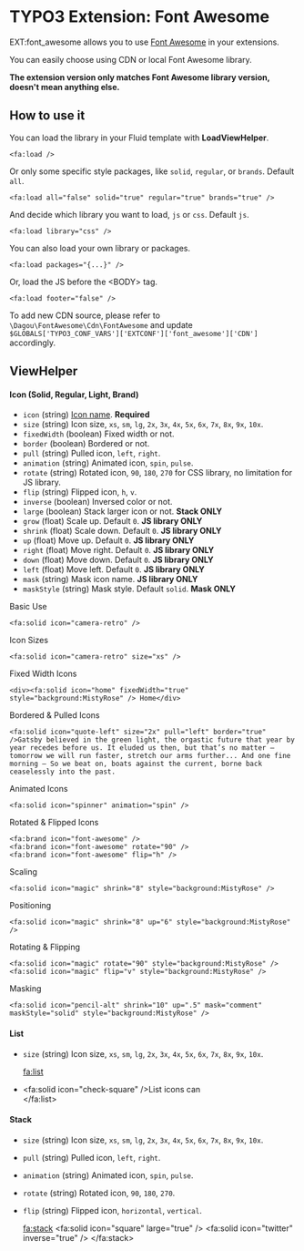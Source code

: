 # TYPO3 Extension: Font Awesome

EXT:font_awesome allows you to use [Font Awesome](https://fontawesome.com/) in your extensions.

You can easily choose using CDN or local Font Awesome library.

**The extension version only matches Font Awesome library version, doesn't mean anything else.**

## How to use it
You can load the library in your Fluid template with **LoadViewHelper**.

	<fa:load />

Or only some specific style packages, like `solid`, `regular`, or `brands`. Default `all`.

    <fa:load all="false" solid="true" regular="true" brands="true" />

And decide which library you want to load, `js` or `css`. Default `js`.

    <fa:load library="css" /> 

You can also load your own library or packages.

    <fa:load packages="{...}" />
    
Or, load the JS before the &lt;BODY&gt; tag.

    <fa:load footer="false" />

To add new CDN source, please refer to `\Dagou\FontAwesome\Cdn\FontAwesome` and update `$GLOBALS['TYPO3_CONF_VARS']['EXTCONF']['font_awesome']['CDN']` accordingly.  

## ViewHelper
#### Icon (Solid, Regular, Light, Brand)
- `icon` (string) [Icon name](https://fontawesome.com/icons). **Required**
- `size` (string) Icon size, `xs`, `sm`, `lg`, `2x`, `3x`, `4x`, `5x`, `6x`, `7x`, `8x`, `9x`, `10x`.
- `fixedWidth` (boolean) Fixed width or not.
- `border` (boolean) Bordered or not.
- `pull` (string) Pulled icon, `left`, `right`.
- `animation` (string) Animated icon, `spin`, `pulse`.
- `rotate` (string) Rotated icon, `90`, `180`, `270` for CSS library, no limitation for JS library.
- `flip` (string) Flipped icon, `h`, `v`.
- `inverse` (boolean) Inversed color or not.
- `large` (boolean) Stack larger icon or not. **Stack ONLY**
- `grow` (float) Scale up. Default `0`. **JS library ONLY**
- `shrink` (float) Scale down. Default `0`. **JS library ONLY**
- `up` (float) Move up. Default `0`. **JS library ONLY**
- `right` (float) Move right. Default `0`. **JS library ONLY**
- `down` (float) Move down. Default `0`. **JS library ONLY**
- `left` (float) Move left. Default `0`. **JS library ONLY**
- `mask` (string) Mask icon name. **JS library ONLY**
- `maskStyle` (string) Mask style. Default `solid`. **Mask ONLY**

Basic Use

    <fa:solid icon="camera-retro" />

Icon Sizes

    <fa:solid icon="camera-retro" size="xs" />

Fixed Width Icons

    <div><fa:solid icon="home" fixedWidth="true" style="background:MistyRose" /> Home</div>
    
Bordered & Pulled Icons

    <fa:solid icon="quote-left" size="2x" pull="left" border="true" />Gatsby believed in the green light, the orgastic future that year by year recedes before us. It eluded us then, but that’s no matter — tomorrow we will run faster, stretch our arms further... And one fine morning — So we beat on, boats against the current, borne back ceaselessly into the past.

Animated Icons

    <fa:solid icon="spinner" animation="spin" />

Rotated & Flipped Icons

    <fa:brand icon="font-awesome" />
    <fa:brand icon="font-awesome" rotate="90" />
    <fa:brand icon="font-awesome" flip="h" />

Scaling

    <fa:solid icon="magic" shrink="8" style="background:MistyRose" />

Positioning

    <fa:solid icon="magic" shrink="8" up="6" style="background:MistyRose" />

Rotating & Flipping

    <fa:solid icon="magic" rotate="90" style="background:MistyRose" />
    <fa:solid icon="magic" flip="v" style="background:MistyRose" />

Masking

    <fa:solid icon="pencil-alt" shrink="10" up=".5" mask="comment" maskStyle="solid" style="background:MistyRose" />

#### List
- `size` (string) Icon size, `xs`, `sm`, `lg`, `2x`, `3x`, `4x`, `5x`, `6x`, `7x`, `8x`, `9x`, `10x`.


    <fa:list>
        <li><fa:solid icon="check-square" />List icons can</li>
    </fa:list>

#### Stack
- `size` (string) Icon size, `xs`, `sm`, `lg`, `2x`, `3x`, `4x`, `5x`, `6x`, `7x`, `8x`, `9x`, `10x`.
- `pull` (string) Pulled icon, `left`, `right`.
- `animation` (string) Animated icon, `spin`, `pulse`.
- `rotate` (string) Rotated icon, `90`, `180`, `270`.
- `flip` (string) Flipped icon, `horizontal`, `vertical`.


    <fa:stack>
        <fa:solid icon="square" large="true" />
        <fa:solid icon="twitter" inverse="true" />
    </fa:stack>